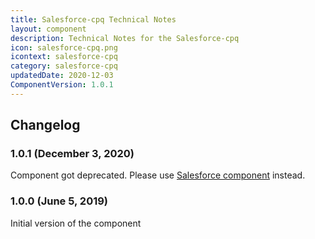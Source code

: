 ```yaml
---
title: Salesforce-cpq Technical Notes
layout: component
description: Technical Notes for the Salesforce-cpq
icon: salesforce-cpq.png
icontext: salesforce-cpq
category: salesforce-cpq
updatedDate: 2020-12-03
ComponentVersion: 1.0.1
---
```


## Changelog

### 1.0.1 (December 3, 2020)

Component got deprecated. Please use [Salesforce component](/components/salesforce/index) instead.

### 1.0.0 (June 5, 2019)

Initial version of the component
